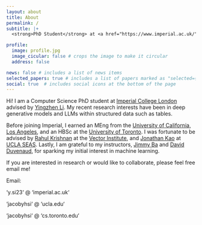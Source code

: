 ```yaml
---
layout: about
title: About
permalink: /
subtitle: |+
  <strong>PhD Student</strong> at <a href="https://www.imperial.ac.uk/">Imperial College London</a>

profile:
  image: profile.jpg
  image_cicular: false # crops the image to make it circular
  address: false

news: false # includes a list of news items
selected_papers: true # includes a list of papers marked as "selected={true}"
social: true  # includes social icons at the bottom of the page
---
```


Hi! I am a Computer Science PhD student at [Imperial College London](https://www.imperial.ac.uk/computing/) advised by [Yingzhen Li](http://yingzhenli.net/home/en/). My recent research interests have been in deep generative models and LLMs within structured data such as tables.

Before joining Imperial, I earned an MEng from the [University of California, Los Angeles](https://www.ucla.edu/), and an HBSc at the [University of Toronto](https://www.utoronto.ca/). I was fortunate to be advised by [Rahul Krishnan](http://www.cs.toronto.edu/~rahulgk/index.html) at the [Vector Institute](https://vectorinstitute.ai/), and [Jonathan Kao](https://seas.ucla.edu/~kao/people_dir/jonathan_kao.html) at [UCLA SEAS](https://samueli.ucla.edu/). Lastly, I am grateful to my instructors, [Jimmy Ba](https://jimmylba.github.io/) and [David Duvenaud](https://www.cs.toronto.edu/~duvenaud/), for sparking my initial interest in machine learning.

If you are interested in research or would like to collaborate, please feel free email me!

Email:

‘y.si23‘ @ ‘imperial.ac.uk‘

‘jacobyhsi‘ @ ‘ucla.edu‘

‘jacobyhsi‘ @ ‘cs.toronto.edu‘
